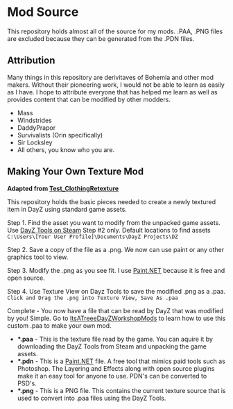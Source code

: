 # Mod Source

This repository holds almost all of the source for my mods. .PAA, .PNG files are excluded because they can be generated from the .PDN files.

## Attribution

Many things in this repository are derivitaves of Bohemia and other mod makers. Without their pioneering work, I would not be able to learn as easily as I have. I hope to attribute everyone that has helped me learn as well as provides content that can be modified by other modders.

- Mass
- Windstrides
- DaddyPrapor
- Survivalists (Orin specifically)
- Sir Locksley
- All others, you know who you are.

## Making Your Own Texture Mod

**Adapted from [Test_ClothingRetexture](https://github.com/BohemiaInteractive/DayZ-Samples/blob/master/Test_ClothingRetexture/config.cpp)**

This repository holds the basic pieces needed to create a newly textured item in DayZ using standard game assets.

Step 1. Find the asset you want to modify from the unpacked game assets. Use [DayZ Tools on Steam](https://community.bistudio.com/wiki/DayZ:Modding_Basics#Setup) Step #2 only. Default locations to find assets `C:\Users\[Your User Profile]\Documents\DayZ Projects\DZ`

Step 2. Save a copy of the file as a .png. We now can use paint or any other graphics tool to view.

Step 3. Modify the .png as you see fit. I use [Paint.NET](https://www.getpaint.net/) because it is free and open source.

Step 4. Use Texture View on Dayz Tools to save the modified .png as a .paa. `Click and Drag the .png into Texture View, Save As .paa`

Complete - You now have a file that can be read by DayZ that was modified by you! Simple. Go to [ItsATreeeDayZWorkshopMods](https://github.com/Treee/ItsATreeeDayZWorkshopMods) to learn how to use this custom .paa to make your own mod.

- **\*.paa** - This is the texture file read by the game. You can aquire it by downloading the DayZ Tools from Steam and unpacking the game assets.
- **\*.pdn** - This is a [Paint.NET](https://www.getpaint.net/) file. A free tool that mimics paid tools such as Photoshop. The Layering and Effects along with open source plugins make it an easy tool for anyone to use. PDN's can be converted to PSD's.
- **\*.png** - This is a PNG file. This contains the current texture source that is used to convert into .paa files using the DayZ Tools.
